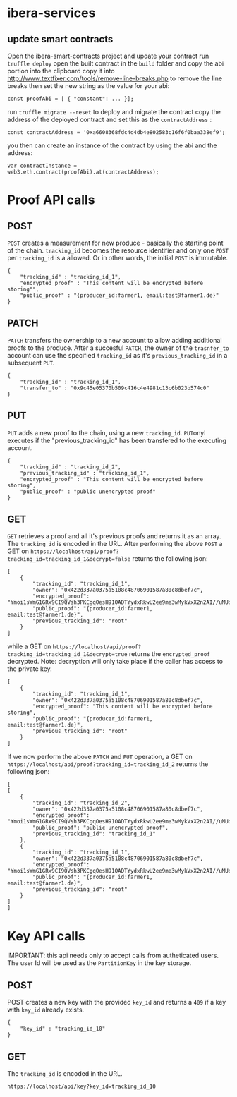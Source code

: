 # ibera-services

## update smart contracts

Open the ibera-smart-contracts project and update your contract
run `truffle deploy`
open the built contract in the `build` folder and copy the abi portion into the clipboard
copy it into http://www.textfixer.com/tools/remove-line-breaks.php to remove the line breaks
then set the new string as the value for your abi:
```
const proofAbi = [ { "constant": ... }];
```
run `truffle migrate --reset` to deploy and migrate the contract
copy the address of the deployed contract and set this as the `contractAddress` : 
```
const contractAddress = '0xa6608368fdc4d4db4e802583c16f6f0baa338ef9';
```

you then can create an instance of the contract by using the abi and the address:
```
var contractInstance = web3.eth.contract(proofAbi).at(contractAddress);
```

# Proof API calls

## POST
`POST` creates a measurement for new produce - basically the starting point of the chain. `tracking_id` becomes the resource identifier and only one `POST` per `tracking_id` is a allowed. Or in other words, the initial `POST` is immutable.
```
{
    "tracking_id" : "tracking_id_1",
    "encrypted_proof" : "This content will be encrypted before storing"",
    "public_proof" : "{producer_id:farmer1, email:test@farmer1.de}"
}
```

## PATCH
`PATCH` transfers the ownership to a new account to allow adding additional proofs to the produce. After a succesful `PATCH`, the owner of the `trasnfer_to` account can use the specified `tracking_id` as it's `previous_tracking_id` in a subsequent `PUT`. 
```
{
    "tracking_id" : "tracking_id_1",
    "transfer_to" : "0x9c45e05370b509c416c4e4981c13c6b023b574c0"
}
```

## PUT
`PUT` adds a new proof to the chain, using a new `tracking_id`. `PUT`onyl executes if the "previous_tracking_id" has been transfered to the executing account. 
```
{
    "tracking_id" : "tracking_id_2",
    "previous_tracking_id" : "tracking_id_1",
    "encrypted_proof" : "This content will be encrypted before storing",
    "public_proof" : "public unencrypted proof"
}
```
## GET
`GET` retrieves a proof and all it's previous proofs and returns it as an array. The `tracking_id` is encoded in the URL.
After performing the above `POST` a GET on `https://localhost/api/proof?tracking_id=tracking_id_1&decrypt=false` returns the following json: 
```
[
    {
        "tracking_id": "tracking_id_1",
        "owner": "0x422d337a0375a5108c48706901587a80c8dbef7c",
        "encrypted_proof": "Ymoi1sWmG1GRx9CI9QVsh3PKCgqOesH91OADTYydxRkwU2ee9me3wMykVxX2n2AI//uMUqyMmnm1CMbzjS598gk5pZCskhlJ4tMY/ZGXxm7gBZ/3snoNHKuaAxFASMgAdrjH+/WBnaQYsH55wgKc03e+uhBj6yTeXa06aCNFLKQ=",
        "public_proof": "{producer_id:farmer1, email:test@farmer1.de}",
        "previous_tracking_id": "root"
    }
]
```
while a GET on `https://localhost/api/proof?tracking_id=tracking_id_1&decrypt=true` returns the `encrypted_proof` decrypted. Note: decryption will only take place if the caller has access to the private key. 
```
[
    {
        "tracking_id": "tracking_id_1",
        "owner": "0x422d337a0375a5108c48706901587a80c8dbef7c",
        "encrypted_proof": "This content will be encrypted before storing",
        "public_proof": "{producer_id:farmer1, email:test@farmer1.de}",
        "previous_tracking_id": "root"
    }
]
```
If we now perform the above `PATCH` and `PUT` operation, a GET on `https://localhost/api/proof?tracking_id=tracking_id_2` returns the following json: 
```
[
[
    {
        "tracking_id": "tracking_id_2",
        "owner": "0x422d337a0375a5108c48706901587a80c8dbef7c",
        "encrypted_proof": "Ymoi1sWmG1GRx9CI9QVsh3PKCgqOesH91OADTYydxRkwU2ee9me3wMykVxX2n2AI//uMUqyMmnm1CMbzjS598gk5pZCskhlJ4tMY/ZGXxm7gBZ/3snoNHKuaAxFASMgAdrjH+/WBnaQYsH55wgKc03e+uhBj6yTeXa06aCNFLKQ=",
        "public_proof": "public unencrypted proof",
        "previous_tracking_id": "tracking_id_1"
    },
    {
        "tracking_id": "tracking_id_1",
        "owner": "0x422d337a0375a5108c48706901587a80c8dbef7c",
        "encrypted_proof": "Ymoi1sWmG1GRx9CI9QVsh3PKCgqOesH91OADTYydxRkwU2ee9me3wMykVxX2n2AI//uMUqyMmnm1CMbzjS598gk5pZCskhlJ4tMY/ZGXxm7gBZ/3snoNHKuaAxFASMgAdrjH+/WBnaQYsH55wgKc03e+uhBj6yTeXa06aCNFLKQ=",
        "public_proof": "{producer_id:farmer1, email:test@farmer1.de}",
        "previous_tracking_id": "root"
    }
]
]
```

# Key API calls
IMPORTANT: this api needs only to accept calls from autheticated users. The user Id will be used as the `PartitionKey` in the key storage.

## POST
POST creates a new key with the provided `key_id` and returns a `409` if a key with `key_id` already exists.
```
{
    "key_id" : "tracking_id_10"
}
```

## GET
The `tracking_id` is encoded in the URL.
```
https://localhost/api/key?key_id=tracking_id_10
```